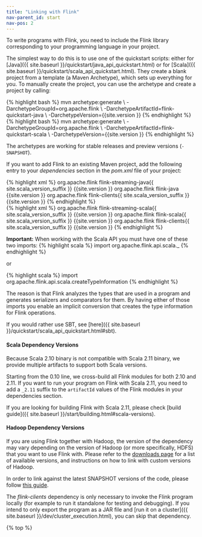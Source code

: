 ```yaml
---
title: "Linking with Flink"
nav-parent_id: start
nav-pos: 2
---
```

<!--
Licensed to the Apache Software Foundation (ASF) under one
or more contributor license agreements.  See the NOTICE file
distributed with this work for additional information
regarding copyright ownership.  The ASF licenses this file
to you under the Apache License, Version 2.0 (the
"License"); you may not use this file except in compliance
with the License.  You may obtain a copy of the License at

  http://www.apache.org/licenses/LICENSE-2.0

Unless required by applicable law or agreed to in writing,
software distributed under the License is distributed on an
"AS IS" BASIS, WITHOUT WARRANTIES OR CONDITIONS OF ANY
KIND, either express or implied.  See the License for the
specific language governing permissions and limitations
under the License.
-->

To write programs with Flink, you need to include the Flink library corresponding to
your programming language in your project.

The simplest way to do this is to use one of the quickstart scripts: either for
[Java]({{ site.baseurl }}/quickstart/java_api_quickstart.html) or for [Scala]({{ site.baseurl }}/quickstart/scala_api_quickstart.html). They
create a blank project from a template (a Maven Archetype), which sets up everything for you. To
manually create the project, you can use the archetype and create a project by calling:

<div class="codetabs" markdown="1">
<div data-lang="java" markdown="1">
{% highlight bash %}
mvn archetype:generate \
    -DarchetypeGroupId=org.apache.flink \
    -DarchetypeArtifactId=flink-quickstart-java \
    -DarchetypeVersion={{site.version }}
{% endhighlight %}
</div>
<div data-lang="scala" markdown="1">
{% highlight bash %}
mvn archetype:generate \
    -DarchetypeGroupId=org.apache.flink \
    -DarchetypeArtifactId=flink-quickstart-scala \
    -DarchetypeVersion={{site.version }}
{% endhighlight %}
</div>
</div>

The archetypes are working for stable releases and preview versions (`-SNAPSHOT`).

If you want to add Flink to an existing Maven project, add the following entry to your
*dependencies* section in the *pom.xml* file of your project:

<div class="codetabs" markdown="1">
<div data-lang="java" markdown="1">
{% highlight xml %}
<!-- Use this dependency if you are using the DataStream API -->
<dependency>
  <groupId>org.apache.flink</groupId>
  <artifactId>flink-streaming-java{{ site.scala_version_suffix }}</artifactId>
  <version>{{site.version }}</version>
</dependency>
<!-- Use this dependency if you are using the DataSet API -->
<dependency>
  <groupId>org.apache.flink</groupId>
  <artifactId>flink-java</artifactId>
  <version>{{site.version }}</version>
</dependency>
<dependency>
  <groupId>org.apache.flink</groupId>
  <artifactId>flink-clients{{ site.scala_version_suffix }}</artifactId>
  <version>{{site.version }}</version>
</dependency>
{% endhighlight %}
</div>
<div data-lang="scala" markdown="1">
{% highlight xml %}
<!-- Use this dependency if you are using the DataStream API -->
<dependency>
  <groupId>org.apache.flink</groupId>
  <artifactId>flink-streaming-scala{{ site.scala_version_suffix }}</artifactId>
  <version>{{site.version }}</version>
</dependency>
<!-- Use this dependency if you are using the DataSet API -->
<dependency>
  <groupId>org.apache.flink</groupId>
  <artifactId>flink-scala{{ site.scala_version_suffix }}</artifactId>
  <version>{{site.version }}</version>
</dependency>
<dependency>
  <groupId>org.apache.flink</groupId>
  <artifactId>flink-clients{{ site.scala_version_suffix }}</artifactId>
  <version>{{site.version }}</version>
</dependency>
{% endhighlight %}

**Important:** When working with the Scala API you must have one of these two imports:
{% highlight scala %}
import org.apache.flink.api.scala._
{% endhighlight %}

or

{% highlight scala %}
import org.apache.flink.api.scala.createTypeInformation
{% endhighlight %}

The reason is that Flink analyzes the types that are used in a program and generates serializers
and comparators for them. By having either of those imports you enable an implicit conversion
that creates the type information for Flink operations.

If you would rather use SBT, see [here]({{ site.baseurl }}/quickstart/scala_api_quickstart.html#sbt).
</div>
</div>

#### Scala Dependency Versions

Because Scala 2.10 binary is not compatible with Scala 2.11 binary, we provide multiple artifacts
to support both Scala versions.

Starting from the 0.10 line, we cross-build all Flink modules for both 2.10 and 2.11. If you want
to run your program on Flink with Scala 2.11, you need to add a `_2.11` suffix to the `artifactId`
values of the Flink modules in your dependencies section.

If you are looking for building Flink with Scala 2.11, please check
[build guide]({{ site.baseurl }}/start/building.html#scala-versions).

#### Hadoop Dependency Versions

If you are using Flink together with Hadoop, the version of the dependency may vary depending on the
version of Hadoop (or more specifically, HDFS) that you want to use Flink with. Please refer to the
[downloads page](http://flink.apache.org/downloads.html) for a list of available versions, and instructions
on how to link with custom versions of Hadoop.

In order to link against the latest SNAPSHOT versions of the code, please follow
[this guide](http://flink.apache.org/how-to-contribute.html#snapshots-nightly-builds).

The *flink-clients* dependency is only necessary to invoke the Flink program locally (for example to
run it standalone for testing and debugging).  If you intend to only export the program as a JAR
file and [run it on a cluster]({{ site.baseurl }}/dev/cluster_execution.html), you can skip that dependency.

{% top %}

